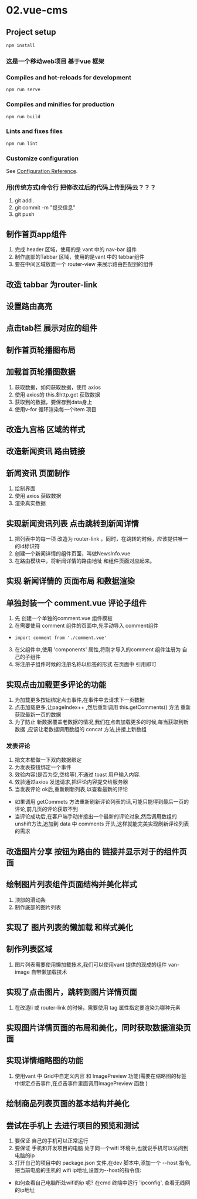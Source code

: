 # 02.vue-cms

## Project setup
```
npm install
```
### 这是一个移动web项目 基于vue 框架

### Compiles and hot-reloads for development
```
npm run serve
```

### Compiles and minifies for production
```
npm run build
```

### Lints and fixes files
```
npm run lint
```

### Customize configuration
See [Configuration Reference](https://cli.vuejs.org/config/).


### 用(传统方式)命令行 把修改过后的代码上传到码云？？？
1. git add .
2. git commit -m "提交信息"
3. git push 

## 制作首页app组件
1. 完成 header 区域，使用的是 vant 中的 nav-bar 组件
2. 制作底部的Tabbar 区域，使用的是vant 中的 tabbar组件
3. 要在中间区域放置一个 router-view 来展示路由匹配到的组件

## 改造 tabbar 为router-link

## 设置路由高亮

## 点击tab栏 展示对应的组件

## 制作首页轮播图布局

## 加载首页轮播图数据
1. 获取数据，如何获取数据，使用 axios
2. 使用 axios的  this.$http.get 获取数据
3. 获取到的数据，要保存到data身上
4. 使用v-for 循环渲染每一个item 项目

## 改造九宫格 区域的样式

## 改造新闻资讯 路由链接

## 新闻资讯 页面制作
1. 绘制界面
2. 使用 axios 获取数据
3. 渲染真实数据

## 实现新闻资讯列表 点击跳转到新闻详情
1. 把列表中的每一项 改造为 router-link ，同时，在跳转的时候，应该提供唯一的id标识符
2. 创建一个新闻详情的组件页面，叫做NewsInfo.vue
3. 在路由模块中，将新闻详情的路由地址 和组件页面对应起来。

## 实现 新闻详情的 页面布局 和数据渲染

## 单独封装一个 comment.vue 评论子组件 
1. 先 创建一个单独的comment.vue 组件模板
2. 在需要使用 comment 组件的页面中,先手动导入 comment组件
 + `import comment from './comment.vue'`
3. 在父组件中,使用 'components' 属性,将刚才导入的comment 组件注册为 自己的子组件
4. 将注册子组件时候的注册名称以标签的形式 在页面中 引用即可

## 实现点击加载更多评论的功能
1. 为加载更多按钮绑定点击事件,在事件中去请求下一页数据
2. 点击加载更多,让pageIndex++ ,然后重新调用 this.getComments() 方法 重新获取最新一页的数据
3. 为了防止 新数据覆盖老数据的情况,我们在点击加载更多的时候,每当获取到新数据 ,应该让老数据调用数组的 concat 方法,拼接上新数组


### 发表评论
1. 把文本框做一下双向数据绑定
2. 为发表按钮绑定一个事件
3. 效验内容(是否为空,空格等),不通过 toast 用户输入内容.
4. 效验通过axios 发送请求,把评论内容提交给服务器
5. 当发表评论 ok后,重新刷新列表,以查看最新的评论
 + 如果调用 getCommets 方法重新刷新评论列表的话,可能只能得到最后一页的评论,前几页的评论获取不到
 + 当评论成功后,在客户端手动拼接出一个最新的评论对象,然后调用数组的 unshift方法,追加到 data 中 comments 开头,这样就能完美实现刷新评论列表的需求

## 改造图片分享 按钮为路由的 链接并显示对于的组件页面

## 绘制图片列表组件页面结构并美化样式

1. 顶部的滑动条
2. 制作底部的图片列表






## 实现了 图片列表的懒加载 和样式美化

## 制作列表区域
1. 图片列表需要使用懒加载技术,我们可以使用vant 提供的现成的组件 van-image 自带懒加载技术

## 实现了点击图片，跳转到图片详情页面
1. 在改造li 或 router-link 的时候，需要使用 tag 属性指定要渲染为哪种元素

## 实现图片详情页面的布局和美化，同时获取数据渲染页面

## 实现详情缩略图的功能 
1. 使用vant 中 Grid中自定义内容 和 ImagePreview 功能(需要在缩略图的标签中绑定点击事件,在点击事件里面调用ImagePreview 函数 )

## 绘制商品列表页面的基本结构并美化

## 尝试在手机上 去进行项目的预览和测试
1. 要保证 自己的手机可以正常运行
2. 要保证 手机和开发项目的电脑 处于同一个wifi 环境中,也就说手机可以访问到电脑的ip
3. 打开自己的项目中的 package.json 文件,在dev 脚本中,添加一个 --host 指令,把当前电脑的主机的 wifi ip地址,设置为--host的指令值:
 + 如何查看自己电脑所处wifi的ip 呢? 在cmd 终端中运行 'ipconfig', 查看无线网的ip地址
